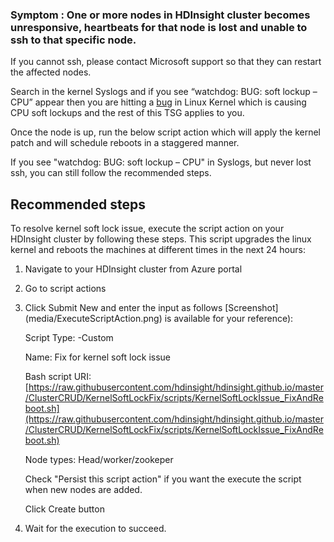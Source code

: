 ### Symptom : One or more nodes in HDInsight cluster becomes unresponsive, heartbeats for that node is lost and unable to ssh to that specific node. 

If you cannot ssh, please contact Microsoft support so that they can restart the affected nodes.

Search in the kernel Syslogs and if you see “watchdog: BUG: soft lockup – CPU” appear then you are hitting a <a href="https://bugzilla.kernel.org/show_bug.cgi?id=199437">bug</a> in Linux Kernel which is causing CPU soft lockups and the rest of this TSG applies to you.

Once the node is up, run the below script action which will apply the kernel patch and will schedule reboots in a staggered manner. 

If you see "watchdog: BUG: soft lockup – CPU" in Syslogs, but never lost ssh, you can still follow the recommended steps.

## **Recommended steps**

To resolve kernel soft lock issue, execute the script action on your HDInsight cluster by following these steps. This script upgrades the linux kernel and reboots the machines at different times in the next 24 hours:

1. Navigate to your HDInsight cluster from Azure portal

2. Go to script actions

3. Click Submit New and enter the input as follows [Screenshot] (media/ExecuteScriptAction.png) is available for your reference):
	
	Script Type: -Custom
	
	Name: Fix for kernel soft lock issue

	Bash script URI: [https://raw.githubusercontent.com/hdinsight/hdinsight.github.io/master/ClusterCRUD/KernelSoftLockFix/scripts/KernelSoftLockIssue_FixAndReboot.sh](https://raw.githubusercontent.com/hdinsight/hdinsight.github.io/master/ClusterCRUD/KernelSoftLockFix/scripts/KernelSoftLockIssue_FixAndReboot.sh)

	Node types: Head/worker/zookeper
	
	Check "Persist this script action" if you want the execute the script when new nodes are added.
	
	Click Create button
	
4. Wait for the execution to succeed.

